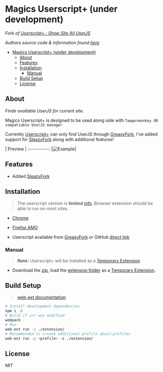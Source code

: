 # Magics Userscript+ (under development)

_Fork of [Userscript+ : Show Site All UserJS](https://greasyfork.org/scripts/24508-userscript-show-site-all-userjs)_

_Authors source code & information found [here](https://github.com/jae-jae/Userscript-Plus#userscript)_

- [Magics Userscript+ (under development)](#magics-userscript-under-development)
  - [About](#about)
  - [Features](#features)
  - [Installation](#installation)
    - [Manual](#manual)
  - [Build Setup](#build-setup)
  - [License](#license)

## About

_Finds available UserJS for current site._

Magics Userscript+ is designed to be used along side with `Tampermonkey OR compatiable UserJS manager`

Currently [Userscript+](https://github.com/jae-jae/Userscript-Plus#userscript) can only find UserJS through [GreasyFork](https://greasyfork.org), I've added support for [SleazyFork](https://sleazyfork.org) along with additional features!

| Preview |
:----------:
|![Example](https://raw.githubusercontent.com/magicoflolis/Userscript-Plus/master/resources/example.png)|

## Features

- Added [SleazyFork](https://sleazyfork.org)

## Installation

> The userscript version is **limited** [info](https://github.com/jae-jae/Userscript-Plus#known-bug). Browser extension should be able to run on most sites.

- [Chrome](https://github.com/magicoflolis/Userscript-Plus)

- [Firefox AMO](https://addons.mozilla.org/firefox/addon/userscript-plus)

- Userscript available from [GreasyFork](https://greasyfork.org/scripts/421603) or GitHub [direct link](https://github.com/magicoflolis/Userscript-Plus/raw/master/dist/magic-userjsplus.user.js)

### Manual

> **Note:** Userscript+ will be installed as a [Temporary Extension](https://extensionworkshop.com/documentation/develop/temporary-installation-in-firefox/)

- Download the [zip](https://api.github.com/repos/magicoflolis/Userscript-Plus/zipball/master), load the [extension folder](https://github.com/magicoflolis/Userscript-Plus/tree/master/extension) as a [Temporary Extension](https://extensionworkshop.com/documentation/develop/temporary-installation-in-firefox/).

## Build Setup

> [web-ext documentation](https://extensionworkshop.com/documentation/develop/getting-started-with-web-ext/)

```bash
# Install development dependencies
npm i -D
# Build if src was modified
webpack
# Run
web-ext run -s ./extension/
# Recommended to create additional profile about:profiles
web-ext run -p <profile> -s ./extension/
```

## License

MIT
